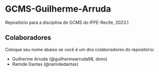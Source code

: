 # GCMS-Guilherme-Arruda
Repositório para a disciplina de GCMS do IFPE-Recife, 2023.1

## Colaboradores
Coloque seu nome abaixo se você é um dos colaboradores do repositório:
* Guilherme Arruda (@guilhermearruda98, dono)
* Ramide Dantas (@ramidedantas)
